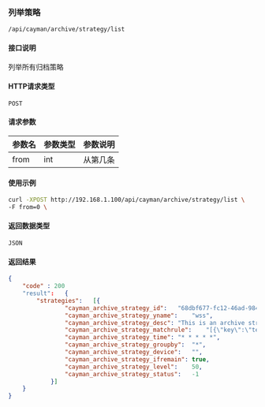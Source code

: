 ### 列举策略
`/api/cayman/archive/strategy/list`

#### 接口说明
列举所有归档策略

#### HTTP请求类型
`POST`

#### 请求参数
|参数名|参数类型|参数说明|
|--|--|--|
|from|int|从第几条|


#### 使用示例
```sh
curl -XPOST http://192.168.1.100/api/cayman/archive/strategy/list \
-F from=0 \
```

#### 返回数据类型
`JSON`

#### 返回结果
```json
{
    "code" : 200
    "result":	{
		"strategies":	[{
				"cayman_archive_strategy_id":	"68dbf677-fc12-46ad-984d-648a52d0ea03",
				"cayman_archive_strategy_yname":	"wss",
				"cayman_archive_strategy_desc":	"This is an archive strategy.",
				"cayman_archive_strategy_matchrule":	"[{\"key\":\"test\",\"value\":\"test\",\"match\":\"=\"}]",
				"cayman_archive_strategy_time":	"* * * * *",
				"cayman_archive_strategy_groupby":	"*",
				"cayman_archive_strategy_device":	"",
				"cayman_archive_strategy_ifremain":	true,
				"cayman_archive_strategy_level":	50,
				"cayman_archive_strategy_status":	-1
			}]
	}
}
```

